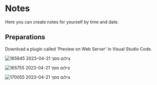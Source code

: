 # Notes

Here you can create notes for yourself by time and date.

## Preparations

Download a plugin called 'Preview on Web Server' in Visual Studio Code.


![צילום מסך 2023-04-21 165645](https://user-images.githubusercontent.com/52703125/233655771-1d286bfc-03f5-49a6-9f83-d8079597f9e9.png)

![צילום מסך 2023-04-21 165755](https://user-images.githubusercontent.com/52703125/233655796-73a6a998-2366-4c91-9bb8-657ac2c9c71e.png)

![צילום מסך 2023-04-21 170055](https://user-images.githubusercontent.com/52703125/233655809-17de5189-c41b-429e-b2f3-49e182b658aa.png)






